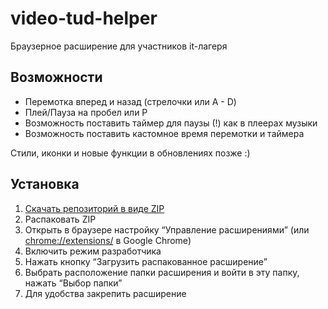 # video-tud-helper
Браузерное расширение для участников it-лагеря

## Возможности
- Перемотка вперед и назад (стрелочки или A - D)
- Плей/Пауза на пробел или P
- Возможность поставить таймер для паузы (!) как в плеерах музыки
- Возможность поставить кастомное время перемотки и таймера


Стили, иконки и новые функции в обновлениях позже :)

## Установка
1. <a href="https://github.com/ifeart/video-tud-helper/archive/refs/heads/main.zip">Скачать репозиторий в виде ZIP</a>
2. Распаковать ZIP
3. Открыть в браузере настройку “Управление расширениями” (или <a href="chrome://extensions/">chrome://extensions/</a> в Google Chrome)
4. Включить режим разработчика
5. Нажать кнопку “Загрузить распакованное расширение”
6. Выбрать расположение папки расширения и войти в эту папку, нажать “Выбор папки”
7. Для удобства закрепить расширение